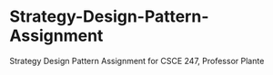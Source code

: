 # Strategy-Design-Pattern-Assignment
Strategy Design Pattern Assignment for CSCE 247, Professor Plante
